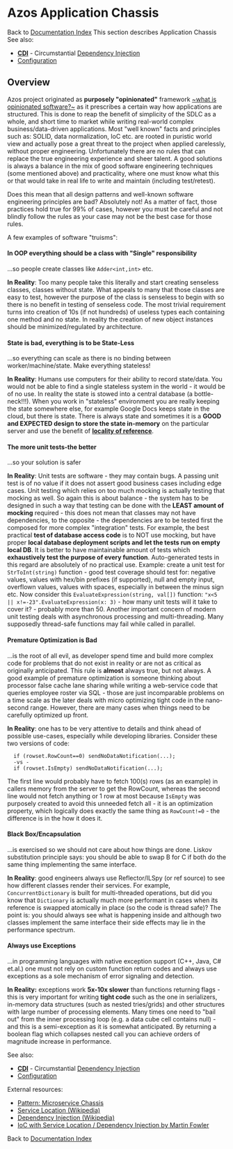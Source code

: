 ﻿# Azos Application Chassis
Back to [Documentation Index](/src/documentation-index.md)
This section describes Application Chassis
See also:
- [**CDI**](cdi.md) - Circumstantial [Dependency Injection](cdi.md)
- [Configuration](/src/Azos/Conf)

## Overview
Azos project originated as **purposely "opinionated"** framework [~what is opinionated software?~](https://stackoverflow.com/questions/802050/what-is-opinionated-software)
as it prescribes a certain way how applications are structured. This is done to reap the benefit of
 simplicity of the SDLC as a whole, and short time to market while writing real-world complex business/data-driven applications.
Most "well known" facts and principles such as: SOLID, data normalization, IoC etc. are rooted in puristic world view and
actually pose a great threat to the project when applied carelessly, without proper engineering. Unfortunately there are
no rules that can replace the true engineering experience and sheer talent. A good solutions is always a balance in the mix of good 
software engineering techniques (some mentioned above) and practicality, where one must know what this or that would take in
real life to write and maintain (including test/retest).

Does this mean that all design patterns and well-known software engineering principles are bad? Absolutely not! As a matter of fact,
those practices hold true for 99% of cases, however you must be careful and not blindly follow the rules as your case
may not be the best case for those rules.

A few examples of software "truisms":

#### In OOP everything should be a class with "Single" responsibility
...so people create classes like `Adder<int,int>` etc.

**In Reality**:
Too many people take this literally and start creating senseless classes, classes without state. What appeals to many that those classes
are easy to test, however the purpose of the class is senseless to begin with so there is no benefit in testing of senseless code.
The most trivial requirement turns into creation of 10s (if not hundreds) of useless types each containing one method and no state.
In reality the creation of new object instances should be minimized/regulated by architecture.

#### State is bad, everything is to be State-Less
...so everything can scale as there is no binding between worker/machine/state. Make everything stateless! 

**In Reality**:
Humans use computers for their ability to record state/data. You would not be able to find a single stateless system in the world -
it would be of no use. In reality the state is stowed into a central database (a bottle-neck!!!). When you work in "stateless"
environment you are really keeping the state somewhere else, for example Google Docs keeps state in the cloud, but there is state. There is always
state and sometimes it is a **GOOD and EXPECTED design to store the state in-memory** on the particular server and use the benefit of
 [**locality of reference**](https://en.wikipedia.org/wiki/Locality_of_reference).

#### The more unit tests-the better
...so your solution is safer

**In Reality**:
Unit tests are software - they may contain bugs. A passing unit test is of no value if it does not assert good business cases
including edge cases. Unit testing which relies on too much mocking is actually testing that mocking as well. So again this is about balance - the system
has to be designed in such a way that testing can be done with the **LEAST amount of mocking** required - this does not mean that classes may not have dependencies,
to the opposite - the dependencies are to be tested first the composed for more complex "integration" tests. For example, the best practical
**test of database access code** is to NOT use mocking, but have proper **local database deployment scripts and let the tests run on empty local DB**.
It is better to have maintainable amount of tests which **exhaustively test the purpose of every function**. Auto-generated
tests in this regard are absolutely of no practical use. Example: create a unit test for `StrToInt(string)` function - good test coverage should test for:
negative values, values with hex/bin prefixes (if supported), null and empty input, overflown values, values with spaces, especially in between the minus sign etc.
Now consider this `EvaluateExpression(string, val[])` function: `"x<5 || x!=-23".EvaluateExpression(x: 3)` - how many unit tests will it take to cover it? - probably more than 50.
Another important concern of modern unit testing deals with asynchronous processing and multi-threading. Many supposedly thread-safe functions may fail while called in parallel.


#### Premature Optimization is Bad
...is the root of all evil, as developer spend time and build more complex code for problems that do not exist in reality or are 
not as critical as originally anticipated. This rule is **almost** always true, but not always.
A good example of premature optimization is someone thinking about processor false cache lane sharing while writing a web-service
code that queries employee roster via SQL - those are just incomparable problems on a time scale as the later deals with micro optimizing 
tight code in the nano-second range. However, there are many cases when things need to be carefully optimized up front.

**In Reality**:
one has to be very attentive to details and think ahead of possible use-cases, especially while developing libraries. Consider these 
two versions of code:
```CSharp
  if (rowset.RowCount==0) sendNoDataNotification(...);
  -vs -
  if (rowset.IsEmpty) sendNoDataNotification(...);
```
The first line would probably have to fetch 100(s) rows (as an example) in callers memory from the server to get the RowCount, whereas the
second line would not fetch anything or 1 row at most because `IsEmpty` was purposely created to avoid this unneeded fetch all - it is
an optimization property, which logically does exactly the same thing as `RowCount!=0` - the difference is in the how it does it.


#### Black Box/Encapsulation
...is exercised so we should not care about how things are done. Liskov substitution principle says: you should be able to swap B for C if both
do the same thing implementing the same interface.

**In Reality**:
good engineers always use Reflector/ILSpy (or ref source) to see how different classes render their services. For example, 
`ConcurrentDictionary` is built for multi-threaded operations, but did you know that `Dictionary` is actually much more performant
in cases when its reference is swapped atomically in place (so the code is thread safe)? The point is: you should always see what is happening inside
 and although two classes implement the same interface their side effects may lie in the performance spectrum. 


#### Always use Exceptions

...in programming languages with native exception support (C++, Java, C# et.al.) one must not rely on custom function return codes and always
use exceptions as a sole mechanism of error signaling and detection.

**In Reality:**
exceptions work **5x-10x slower** than functions returning flags - this is very important for writing **tight code** such as the one in 
serializers, in-memory data structures (such as nested tries/grids) and other structures with large number of processing elements.
Many times one need to "bail out" from the inner processing loop (e.g. a data cube cell contains null) - and this is a semi-exception as
it is somewhat anticipated. By returning a boolean flag which collapses nested call you can achieve orders of magnitude increase in 
performance.

















See also:
- [**CDI**](cdi.md) - Circumstantial [Dependency Injection](cdi.md)
- [Configuration](/src/Azos/Conf)

External resources:
- [Pattern: Microservice Chassis](https://microservices.io/patterns/microservice-chassis.html)
- [Service Location (Wikipedia)](https://en.wikipedia.org/wiki/Service_locator_pattern)
- [Dependency Injection (Wikipedia)](https://en.wikipedia.org/wiki/Dependency_injection)
- [IoC with Service Location / Dependency Injection by Martin Fowler](https://martinfowler.com/articles/injection.html)

Back to [Documentation Index](/src/documentation-index.md)